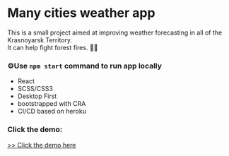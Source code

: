 # Many cities weather app

This is a small project aimed at improving weather forecasting in all of the Krasnoyarsk Territory.  
It can help fight forest fires. 🚒🔥

### ⚙️Use `npm start` command to run app locally

- React 
- SCSS/CSS3 
- Desktop First
- bootstrapped with CRA
- CI/CD based on heroku

### Click the demo:
[>> Click the demo here](http://f90802m9.beget.tech/)
